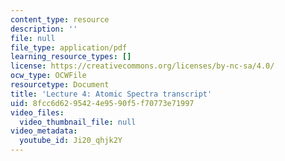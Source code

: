 ```yaml
---
content_type: resource
description: ''
file: null
file_type: application/pdf
learning_resource_types: []
license: https://creativecommons.org/licenses/by-nc-sa/4.0/
ocw_type: OCWFile
resourcetype: Document
title: 'Lecture 4: Atomic Spectra transcript'
uid: 8fcc6d62-9542-4e95-90f5-f70773e71997
video_files:
  video_thumbnail_file: null
video_metadata:
  youtube_id: Ji20_qhjk2Y
---
```

